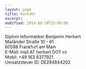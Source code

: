 ```yaml
---
layout: page
title: Kontakt
excerpt:
modified: 2014-09-18T12:00:00
---
```


Diplom Informatiker Benjamin Herbert<br />
Mailänder Straße 10 - 61<br />
60598 Frankfurt am Main<br />
E-Mail: mail AT herbert DOT cc<br />
Mobil: +49 163 8377921<br />
Umsatzsteuer ID: DE294844202
